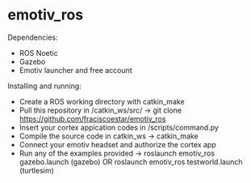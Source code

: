 # emotiv_ros

Dependencies:
 - ROS Noetic
 - Gazebo
 - Emotiv launcher and free account

Installing and running:
 - Create a ROS working directory with catkin_make
 - Pull this repository in /catkin_ws/src/ -> git clone https://github.com/fraciscoestar/emotiv_ros
 - Insert your cortex appication codes in /scripts/command.py
 - Compile the source code in catkin_ws -> catkin_make
 - Connect your emotiv headset and authorize the cortex app
 - Run any of the examples provided -> roslaunch emotiv_ros gazebo.launch (gazebo) OR roslaunch emotiv_ros testworld.launch (turtlesim)